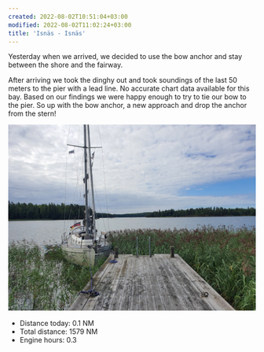 ```yaml
---
created: 2022-08-02T10:51:04+03:00
modified: 2022-08-02T11:02:24+03:00
title: 'Isnäs - Isnäs'
---
```


Yesterday when we arrived, we decided to use the bow anchor and stay between the shore and the fairway.

After arriving we took the dinghy out and took soundings of the last 50 meters to the pier with a lead line. No accurate chart data available for this bay. Based on our findings we were happy enough to try to tie our bow to the pier. So up with the bow anchor, a new approach and drop the anchor from the stern! 

![Image](../2022/c446f56a6f8bb21d4e0e53b4e8cd6b62.jpg) 

* Distance today: 0.1 NM
* Total distance: 1579 NM
* Engine hours: 0.3
